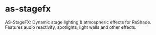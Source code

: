 # as-stagefx
AS-StageFX: Dynamic stage lighting &amp; atmospheric effects for ReShade. Features audio reactivity, spotlights, light walls and other effects.
